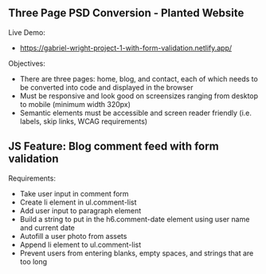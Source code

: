 ## Three Page PSD Conversion - Planted Website

Live Demo:
- https://gabriel-wright-project-1-with-form-validation.netlify.app/

Objectives:

-   There are three pages: home, blog, and contact, each of which needs to be converted into code and displayed in the browser
-   Must be responsive and look good on screensizes ranging from desktop to mobile (minimum width 320px)
-   Semantic elements must be accessible and screen reader friendly (i.e. labels, skip links, WCAG requirements)

## JS Feature: Blog comment feed with form validation

Requirements: 
- Take user input in comment form
- Create li element in ul.comment-list
- Add user input to paragraph element
- Build a string to put in the h6.comment-date element using user name and current date
- Autofill a user photo from assets
- Append li element to ul.comment-list
- Prevent users from entering blanks, empty spaces, and strings that are too long
